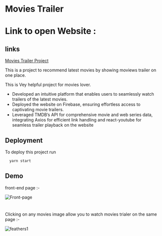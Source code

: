 
# Movies Trailer

# Link to open Website :
## links
[Movies Trailer Project](https://movies-trailer-c757e.web.app/)

This is a project to recommend latest movies by showing moviews trailer on one place.

This is Vey helpful project for movies lover.

- Developed an intuitive platform that enables users to seamlessly watch trailers of the latest movies.
 -  Deployed the website on Firebase, ensuring effortless access to captivating movie trailers.
 - Leveraged TMDB’s API for comprehensive movie and web series data, integrating Axios for efficient link handling and react-youtube for seamless trailer playback on the website

 


## Deployment

To deploy this project run

```bash
  yarn start
```



## Demo

front-end page :- 

![Front-page](https://github.com/Awasthya/moviesTrailer/assets/92320605/5c7cb1e9-b2af-435c-bfc1-cc75cee933a0)

# 
 Clicking on any movies image allow you to watch movies trialer on the same page :- 

![feathers1](https://github.com/Awasthya/moviesTrailer/assets/92320605/895ff4a8-fe45-44f7-a274-7fa6c732ee21)
